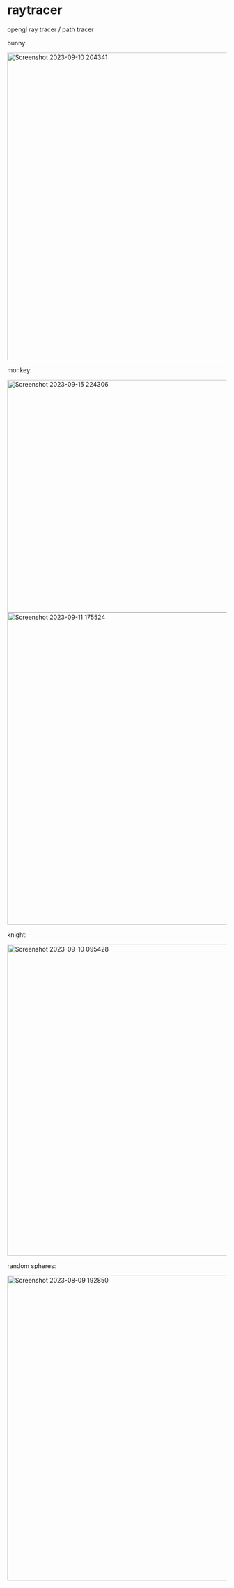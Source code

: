 # raytracer


opengl ray tracer / path tracer
<p>bunny:</p>
<img width="706" alt="Screenshot 2023-09-10 204341" src="https://github.com/yeedinosor/raytracer/assets/123328935/aa3886a3-cf79-45e4-a501-8ef48913f583">

<p>monkey:</p>
<img width="534" alt="Screenshot 2023-09-15 224306" src="https://github.com/yeedinosor/raytracer/assets/123328935/09dd8b8b-4878-4ce5-aaf2-182a21c0380b">

<img width="717" alt="Screenshot 2023-09-11 175524" src="https://github.com/yeedinosor/raytracer/assets/123328935/1ef9bf16-d443-48ef-90bb-7a326386a468">


<p>knight:</p>

<img width="715" alt="Screenshot 2023-09-10 095428" src="https://github.com/yeedinosor/raytracer/assets/123328935/9f737ee3-0562-4137-8ca7-59322ff5bd74">

<p>random spheres:</p>
<img width="700" alt="Screenshot 2023-08-09 192850" src="https://github.com/yeedinosor/raytracer/assets/123328935/e362c363-079c-4a34-8800-235b377d1838" align="center">



